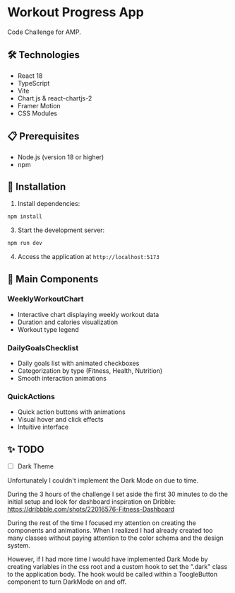 # Workout Progress App

Code Challenge for AMP.

## 🛠️ Technologies

- React 18
- TypeScript
- Vite
- Chart.js & react-chartjs-2
- Framer Motion
- CSS Modules

## 📋 Prerequisites

- Node.js (version 18 or higher)
- npm

## 🔧 Installation

1. Install dependencies:
```bash
npm install
```

3. Start the development server:
```bash
npm run dev
```

4. Access the application at `http://localhost:5173`

## 🎨 Main Components

### WeeklyWorkoutChart
- Interactive chart displaying weekly workout data
- Duration and calories visualization
- Workout type legend

### DailyGoalsChecklist
- Daily goals list with animated checkboxes
- Categorization by type (Fitness, Health, Nutrition)
- Smooth interaction animations

### QuickActions
- Quick action buttons with animations
- Visual hover and click effects
- Intuitive interface

## ✨ TODO

- [ ] Dark Theme

Unfortunately I couldn't implement the Dark Mode on due to time.

During the 3 hours of the challenge I set aside the first 30 minutes to do the initial setup and look for dashboard inspiration on Dribble: https://dribbble.com/shots/22016576-Fitness-Dashboard

During the rest of the time I focused my attention on creating the components and animations. When I realized I had already created too many classes without paying attention to the color schema and the design system.

However, if I had more time I would have implemented Dark Mode by creating variables in the css root and a custom hook to set the ".dark" class to the application body. The hook would be called within a ToogleButton component to turn DarkMode on and off.
